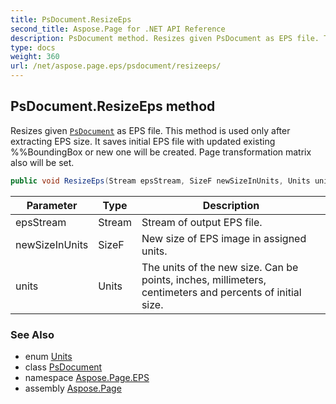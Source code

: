 ```yaml
---
title: PsDocument.ResizeEps
second_title: Aspose.Page for .NET API Reference
description: PsDocument method. Resizes given PsDocument as EPS file. This method is used only after extracting EPS size. It saves initial EPS file with updated existing BoundingBox or new one will be created. Page transformation matrix also will be set
type: docs
weight: 360
url: /net/aspose.page.eps/psdocument/resizeeps/
---
```

## PsDocument.ResizeEps method

Resizes given [`PsDocument`](../) as EPS file. This method is used only after extracting EPS size. It saves initial EPS file with updated existing %%BoundingBox or new one will be created. Page transformation matrix also will be set.

```csharp
public void ResizeEps(Stream epsStream, SizeF newSizeInUnits, Units units)
```

| Parameter | Type | Description |
| --- | --- | --- |
| epsStream | Stream | Stream of output EPS file. |
| newSizeInUnits | SizeF | New size of EPS image in assigned units. |
| units | Units | The units of the new size. Can be points, inches, millimeters, centimeters and percents of initial size. |

### See Also

* enum [Units](../../../aspose.page/units/)
* class [PsDocument](../)
* namespace [Aspose.Page.EPS](../../psdocument/)
* assembly [Aspose.Page](../../../)


